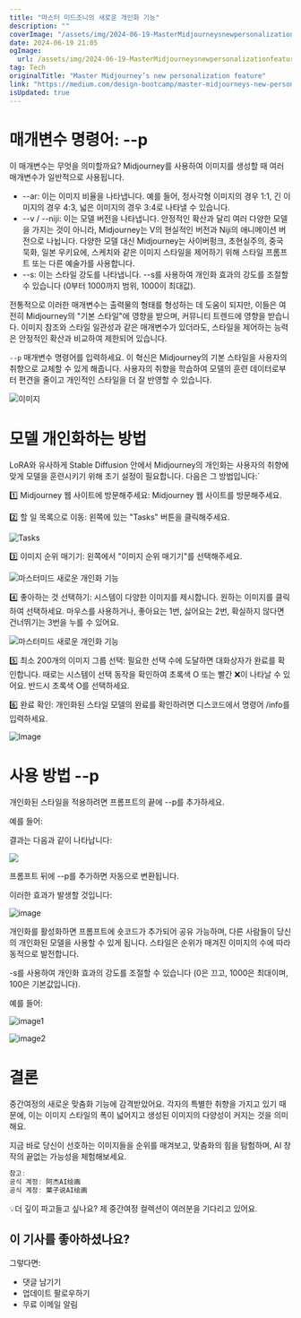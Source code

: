 ```yaml
---
title: "마스터 미드조니의 새로운 개인화 기능"
description: ""
coverImage: "/assets/img/2024-06-19-MasterMidjourneysnewpersonalizationfeature_0.png"
date: 2024-06-19 21:05
ogImage:
  url: /assets/img/2024-06-19-MasterMidjourneysnewpersonalizationfeature_0.png
tag: Tech
originalTitle: "Master Midjourney’s new personalization feature"
link: "https://medium.com/design-bootcamp/master-midjourneys-new-personalization-feature-a45d4aa72e54"
isUpdated: true
---
```


# 매개변수 명령어: --p

이 매개변수는 무엇을 의미할까요? Midjourney를 사용하여 이미지를 생성할 때 여러 매개변수가 일반적으로 사용됩니다.

- --ar: 이는 이미지 비율을 나타냅니다. 예를 들어, 정사각형 이미지의 경우 1:1, 긴 이미지의 경우 4:3, 넓은 이미지의 경우 3:4로 나타낼 수 있습니다.
- --v / --niji: 이는 모델 버전을 나타냅니다. 안정적인 확산과 달리 여러 다양한 모델을 가지는 것이 아니라, Midjourney는 V의 현실적인 버전과 Niji의 애니메이션 버전으로 나뉩니다. 다양한 모델 대신 Midjourney는 사이버펑크, 초현실주의, 중국 묵화, 일본 우키요에, 스케치와 같은 이미지 스타일을 제어하기 위해 스타일 프롬프트 또는 다른 예술가를 사용합니다.
- --s: 이는 스타일 강도를 나타냅니다. --s를 사용하여 개인화 효과의 강도를 조절할 수 있습니다 (0부터 1000까지 범위, 1000이 최대값).

전통적으로 이러한 매개변수는 출력물의 형태를 형성하는 데 도움이 되지만, 이들은 여전히 Midjourney의 "기본 스타일"에 영향을 받으며, 커뮤니티 트렌드에 영향을 받습니다. 이미지 참조와 스타일 일관성과 같은 매개변수가 있더라도, 스타일을 제어하는 능력은 안정적인 확산과 비교하여 제한되어 있습니다.

<!-- cozy-coder - 수평 -->

<ins class="adsbygoogle"
     style="display:block"
     data-ad-client="ca-pub-4877378276818686"
     data-ad-slot="1107185301"
     data-ad-format="auto"
     data-full-width-responsive="true"></ins>

<script>
     (adsbygoogle = window.adsbygoogle || []).push({});
</script>

`--p` 매개변수 명령어를 입력하세요. 이 혁신은 Midjourney의 기본 스타일을 사용자의 취향으로 교체할 수 있게 해줍니다. 사용자의 취향을 학습하여 모델의 훈련 데이터로부터 편견을 줄이고 개인적인 스타일을 더 잘 반영할 수 있습니다.

![이미지](/assets/img/2024-06-19-MasterMidjourneysnewpersonalizationfeature_0.png)

# 모델 개인화하는 방법

LoRA와 유사하게 Stable Diffusion 안에서 Midjourney의 개인화는 사용자의 취향에 맞게 모델을 훈련시키기 위해 초기 설정이 필요합니다. 다음은 그 방법입니다:`

<!-- cozy-coder - 수평 -->

<ins class="adsbygoogle"
     style="display:block"
     data-ad-client="ca-pub-4877378276818686"
     data-ad-slot="1107185301"
     data-ad-format="auto"
     data-full-width-responsive="true"></ins>

<script>
     (adsbygoogle = window.adsbygoogle || []).push({});
</script>

1️⃣ Midjourney 웹 사이트에 방문해주세요: Midjourney 웹 사이트를 방문해주세요.

2️⃣ 할 일 목록으로 이동: 왼쪽에 있는 "Tasks" 버튼을 클릭해주세요.

![Tasks](/assets/img/2024-06-19-MasterMidjourneysnewpersonalizationfeature_1.png)

3️⃣ 이미지 순위 매기기: 왼쪽에서 "이미지 순위 매기기"를 선택해주세요.

<!-- cozy-coder - 수평 -->

<ins class="adsbygoogle"
     style="display:block"
     data-ad-client="ca-pub-4877378276818686"
     data-ad-slot="1107185301"
     data-ad-format="auto"
     data-full-width-responsive="true"></ins>

<script>
     (adsbygoogle = window.adsbygoogle || []).push({});
</script>

![마스터미드 새로운 개인화 기능](/assets/img/2024-06-19-MasterMidjourneysnewpersonalizationfeature_2.png)

4️⃣ 좋아하는 것 선택하기: 시스템이 다양한 이미지를 제시합니다. 원하는 이미지를 클릭하여 선택하세요. 마우스를 사용하거나, 좋아요는 1번, 싫어요는 2번, 확실하지 않다면 건너뛰기는 3번을 누를 수 있어요.

![마스터미드 새로운 개인화 기능](/assets/img/2024-06-19-MasterMidjourneysnewpersonalizationfeature_3.png)

5️⃣ 최소 200개의 이미지 그룹 선택: 필요한 선택 수에 도달하면 대화상자가 완료를 확인합니다. 때로는 시스템이 선택 동작을 확인하여 초록색 O 또는 빨간 ❌이 나타날 수 있어요. 반드시 초록색 O를 선택하세요.

<!-- cozy-coder - 수평 -->

<ins class="adsbygoogle"
     style="display:block"
     data-ad-client="ca-pub-4877378276818686"
     data-ad-slot="1107185301"
     data-ad-format="auto"
     data-full-width-responsive="true"></ins>

<script>
     (adsbygoogle = window.adsbygoogle || []).push({});
</script>

6️⃣ 완료 확인: 개인화된 스타일 모델의 완료를 확인하려면 디스코드에서 명령어 /info를 입력하세요.

![Image](/assets/img/2024-06-19-MasterMidjourneysnewpersonalizationfeature_4.png)

# 사용 방법 --p

개인화된 스타일을 적용하려면 프롬프트의 끝에 --p를 추가하세요.

<!-- cozy-coder - 수평 -->

<ins class="adsbygoogle"
     style="display:block"
     data-ad-client="ca-pub-4877378276818686"
     data-ad-slot="1107185301"
     data-ad-format="auto"
     data-full-width-responsive="true"></ins>

<script>
     (adsbygoogle = window.adsbygoogle || []).push({});
</script>

예를 들어:

결과는 다음과 같이 나타납니다:

<img src="/assets/img/2024-06-19-MasterMidjourneysnewpersonalizationfeature_5.png" />

프롬프트 뒤에 --p를 추가하면 자동으로 변환됩니다.

<!-- cozy-coder - 수평 -->

<ins class="adsbygoogle"
     style="display:block"
     data-ad-client="ca-pub-4877378276818686"
     data-ad-slot="1107185301"
     data-ad-format="auto"
     data-full-width-responsive="true"></ins>

<script>
     (adsbygoogle = window.adsbygoogle || []).push({});
</script>

이러한 효과가 발생할 것입니다:

![image](/assets/img/2024-06-19-MasterMidjourneysnewpersonalizationfeature_6.png)

개인화를 활성화하면 프롬프트에 숏코드가 추가되어 공유 가능하며, 다른 사람들이 당신의 개인화된 모델을 사용할 수 있게 됩니다. 스타일은 순위가 매겨진 이미지의 수에 따라 동적으로 발전합니다.

-s를 사용하여 개인화 효과의 강도를 조절할 수 있습니다 (0은 끄고, 1000은 최대이며, 100은 기본값입니다).

<!-- cozy-coder - 수평 -->

<ins class="adsbygoogle"
     style="display:block"
     data-ad-client="ca-pub-4877378276818686"
     data-ad-slot="1107185301"
     data-ad-format="auto"
     data-full-width-responsive="true"></ins>

<script>
     (adsbygoogle = window.adsbygoogle || []).push({});
</script>

예를 들어:

![image1](/assets/img/2024-06-19-MasterMidjourneysnewpersonalizationfeature_7.png)

![image2](/assets/img/2024-06-19-MasterMidjourneysnewpersonalizationfeature_8.png)

# 결론

<!-- cozy-coder - 수평 -->

<ins class="adsbygoogle"
     style="display:block"
     data-ad-client="ca-pub-4877378276818686"
     data-ad-slot="1107185301"
     data-ad-format="auto"
     data-full-width-responsive="true"></ins>

<script>
     (adsbygoogle = window.adsbygoogle || []).push({});
</script>

중간여정의 새로운 맞춤화 기능에 감격받았어요. 각자의 특별한 취향을 가지고 있기 때문에, 이는 이미지 스타일의 폭이 넓어지고 생성된 이미지의 다양성이 커지는 것을 의미해요.

지금 바로 당신이 선호하는 이미지들을 순위를 매겨보고, 맞춤화의 힘을 탐험하며, AI 창작의 끝없는 가능성을 체험해보세요.

```js
참고:
공식 계정: 阿杰AI绘画
공식 계정: 葉子说AI绘画
```

💡더 깊이 파고들고 싶나요? 제 중간여정 컬렉션이 여러분을 기다리고 있어요.

<!-- cozy-coder - 수평 -->

<ins class="adsbygoogle"
     style="display:block"
     data-ad-client="ca-pub-4877378276818686"
     data-ad-slot="1107185301"
     data-ad-format="auto"
     data-full-width-responsive="true"></ins>

<script>
     (adsbygoogle = window.adsbygoogle || []).push({});
</script>

## 이 기사를 좋아하셨나요?

그렇다면:

- 댓글 남기기
- 업데이트 팔로우하기
- 무료 이메일 알림
